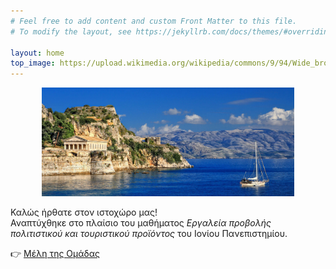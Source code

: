 ```yaml
---
# Feel free to add content and custom Front Matter to this file.
# To modify the layout, see https://jekyllrb.com/docs/themes/#overriding-theme-defaults

layout: home
top_image: https://upload.wikimedia.org/wikipedia/commons/9/94/Wide_brown_land_art-work.JPG
---
```

<div style="text-align:center;"> <img src="/assets/images/corfu.jpg" alt="" style="max-width:80%; height:auto;" > 
</div>

Καλώς ήρθατε στον ιστοχώρο μας!  
Αναπτύχθηκε στο πλαίσιο του μαθήματος *Εργαλεία προβολής πολιτιστικού και τουριστικού προϊόντος* του Ιονίου Πανεπιστημίου.

👉 [Μέλη της Ομάδας](team)
